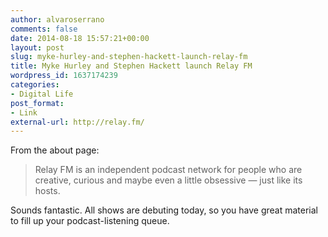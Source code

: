 ```yaml
---
author: alvaroserrano
comments: false
date: 2014-08-18 15:57:21+00:00
layout: post
slug: myke-hurley-and-stephen-hackett-launch-relay-fm
title: Myke Hurley and Stephen Hackett launch Relay FM
wordpress_id: 1637174239
categories:
- Digital Life
post_format:
- Link
external-url: http://relay.fm/
---
```


From the about page:

<blockquote>Relay FM is an independent podcast network for people who are creative, curious and maybe even a little obsessive — just like its hosts.</blockquote>

Sounds fantastic. All shows are debuting today, so you have great material to fill up your podcast-listening queue.